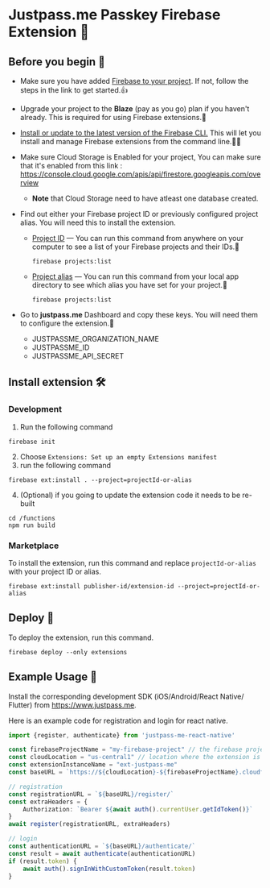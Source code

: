 # Justpass.me Passkey Firebase Extension 🚀

## Before you begin 📝
- Make sure you have added [Firebase to your project](https://firebase.google.com/docs/guides). If not, follow the steps in the link to get started.👍

- Upgrade your project to the **Blaze** (pay as you go) plan if you haven't already. This is required for using Firebase extensions.💸

- [Install or update to the latest version of the Firebase CLI.](https://firebase.google.com/docs/cli#install_the_firebase_cli) This will let you install and manage Firebase extensions from the command line.👩‍💻

- Make sure Cloud Storage is Enabled for your project, You can make sure that it's enabled from this link : https://console.cloud.google.com/apis/api/firestore.googleapis.com/overview
    - **Note** that Cloud Storage need to have atleast one database created.

- Find out either your Firebase project ID or previously configured project alias. You will need this to install the extension.

    - [Project ID](https://firebase.google.com/docs/projects/learn-more#project-id) — You can run this command from anywhere on your computer to see a list of your Firebase projects and their IDs.🔎
        ```shell
        firebase projects:list
        ```
    - [Project alias](https://firebase.google.com/docs/cli#project_aliases) — You can run this command from your local app directory to see which alias you have set for your project.🔖
        ```shell
        firebase projects:list
        ```    
- Go to **justpass.me** Dashboard and copy these keys. You will need them to configure the extension.🔑
    - JUSTPASSME_ORGANIZATION_NAME
    - JUSTPASSME_ID
    - JUSTPASSME_API_SECRET

## Install extension 🛠️
### Development 

1. Run the following command

```shell
firebase init
```
2. Choose `Extensions: Set up an empty Extensions manifest`
3. run the following command

```shell
firebase ext:install . --project=projectId-or-alias
```
4. (Optional) if you going to update the extension code it needs to be re-built

```shell
cd /functions
npm run build
```

### Marketplace

To install the extension, run this command and replace `projectId-or-alias` with your project ID or alias.

```shell
firebase ext:install publisher-id/extension-id --project=projectId-or-alias
```

## Deploy 🚢
To deploy the extension, run this command.
```shell
firebase deploy --only extensions
```

## Example Usage 📱
Install the corresponding development SDK (iOS/Android/React Native/ Flutter) from https://www.justpass.me.

Here is an example code for registration and login for react native.

```Typescript
import {register, authenticate} from 'justpass-me-react-native'

const firebaseProjectName = "my-firebase-project" // the firebase project where the extension is installed
const cloudLocation = "us-central1" // location where the extension is installed
const extensionInstanceName = "ext-justpass-me"
const baseURL = `https://${cloudLocation}-${firebaseProjectName}.cloudfunctions.net/${extensionInstanceName}-oidc`

// registration
const registrationURL = `${baseURL}/register/`
const extraHeaders = {
    Authorization: `Bearer ${await auth().currentUser.getIdToken()}`
}
await register(registrationURL, extraHeaders)

// login
const authenticationURL = `${baseURL}/authenticate/`
const result = await authenticate(authenticationURL)
if (result.token) {
    await auth().signInWithCustomToken(result.token)
}
```